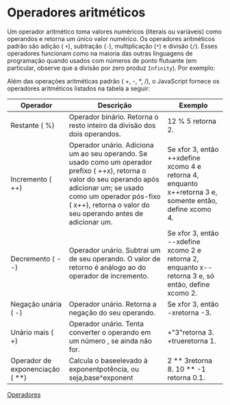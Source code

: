 # Operadores aritméticos

Um operador aritmético toma valores numéricos (literais ou variáveis) como operandos e retorna um único valor numérico. Os operadores aritméticos padrão são adição ( `+`), subtração (`-`), multiplicação (`*`) e divisão (`/`). Esses operadores funcionam como na maioria das outras linguagens de programação quando usados ​​com números de ponto flutuante (em particular, observe que a divisão por zero produz `Infinity`). Por exemplo:

Além das operações aritméticas padrão ( +, -, *, /), o JavaScript fornece os operadores aritméticos listados na tabela a seguir:


| Operador	| Descrição	| Exemplo |
|-----------|-----------|---------|
| Restante   ( %) | Operador binário. Retorna o resto inteiro da divisão dos dois operandos. | 12 % 5 retorna 2. |
|Incremento ( ++)          |Operador unário. Adiciona um ao seu operando. Se usado como um operador prefixo ( ++x), retorna o valor do seu operando após adicionar um; se usado como um operador pós-fixo ( x++), retorna o valor do seu operando antes de adicionar um.            | Se xfor 3, então ++xdefine xcomo 4 e retorna 4, enquanto x++retorna 3 e, somente então, define xcomo 4. |
|Decremento ( --)          |  Operador unário. Subtrai um de seu operando. O valor de retorno é análogo ao do operador de incremento.          | Se xfor 3, então --xdefine xcomo 2 e retorna 2, enquanto x--retorna 3 e, só então, define xcomo 2.         |
| Negação unária ( -)          | Operador unário. Retorna a negação do seu operando.           | Se xfor 3, então -xretorna -3.         |
| Unário mais ( +)         |  Operador unário. Tenta converter o operando em um número , se ainda não for.          |  +"3"retorna 3. +trueretorna 1.        |
|  Operador de exponenciação ( **)        | Calcula o baseelevado à exponentpotência, ou seja,base^exponent           |  2 ** 3retorna 8. 10 ** -1 retorna 0.1.        |

[Operadores](../operadores/operadores.md)
